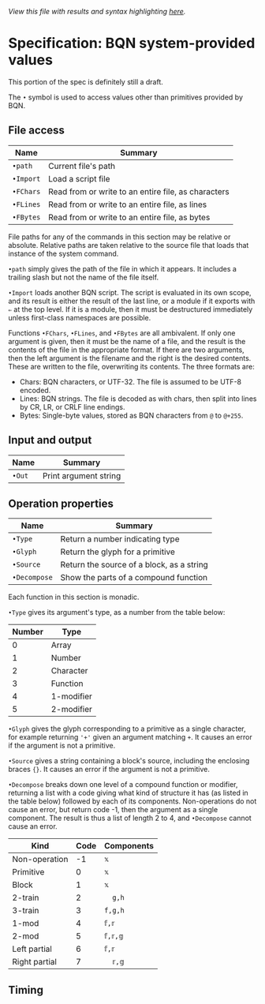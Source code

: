 *View this file with results and syntax highlighting [here](https://mlochbaum.github.io/BQN/spec/system.html).*

# Specification: BQN system-provided values

This portion of the spec is definitely still a draft.

The `•` symbol is used to access values other than primitives provided by BQN.

## File access

| Name       | Summary
|------------|--------------------------
| `•path`    | Current file's path
| `•Import`  | Load a script file
| `•FChars`  | Read from or write to an entire file, as characters
| `•FLines`  | Read from or write to an entire file, as lines
| `•FBytes`  | Read from or write to an entire file, as bytes

File paths for any of the commands in this section may be relative or absolute. Relative paths are taken relative to the source file that loads that instance of the system command.

`•path` simply gives the path of the file in which it appears. It includes a trailing slash but not the name of the file itself.

`•Import` loads another BQN script. The script is evaluated in its own scope, and its result is either the result of the last line, or a module if it exports with `⇐` at the top level. If it is a module, then it must be destructured immediately unless first-class namespaces are possible.

Functions `•FChars`, `•FLines`, and `•FBytes` are all ambivalent. If only one argument is given, then it must be the name of a file, and the result is the contents of the file in the appropriate format. If there are two arguments, then the left argument is the filename and the right is the desired contents. These are written to the file, overwriting its contents. The three formats are:

- Chars: BQN characters, or UTF-32. The file is assumed to be UTF-8 encoded.
- Lines: BQN strings. The file is decoded as with chars, then split into lines by CR, LR, or CRLF line endings.
- Bytes: Single-byte values, stored as BQN characters from `@` to `@+255`.

## Input and output

| Name   | Summary
|--------|----------------------
| `•Out` | Print argument string

## Operation properties

| Name         | Summary
|--------------|--------------------------
| `•Type`      | Return a number indicating type
| `•Glyph`     | Return the glyph for a primitive
| `•Source`    | Return the source of a block, as a string
| `•Decompose` | Show the parts of a compound function

Each function in this section is monadic.

`•Type` gives its argument's type, as a number from the table below:

| Number | Type
|--------|-----
| 0      | Array
| 1      | Number
| 2      | Character
| 3      | Function
| 4      | 1-modifier
| 5      | 2-modifier

`•Glyph` gives the glyph corresponding to a primitive as a single character, for example returning `'+'` given an argument matching `+`. It causes an error if the argument is not a primitive.

`•Source` gives a string containing a block's source, including the enclosing braces `{}`. It causes an error if the argument is not a primitive.

`•Decompose` breaks down one level of a compound function or modifier, returning a list with a code giving what kind of structure it has (as listed in the table below) followed by each of its components. Non-operations do not cause an error, but return code -1, then the argument as a single component. The result is thus a list of length 2 to 4, and `•Decompose` cannot cause an error.

| Kind          | Code | Components
|---------------|------|-----------
| Non-operation | -1   | `𝕩`
| Primitive     |  0   | `𝕩`
| Block         |  1   | `𝕩`
| 2-train       |  2   | `  g,h`
| 3-train       |  3   | `f,g,h`
| 1-mod         |  4   | `𝕗,𝕣`
| 2-mod         |  5   | `𝕗,𝕣,𝕘`
| Left partial  |  6   | `𝕗,𝕣`
| Right partial |  7   | `  𝕣,𝕘`

## Timing

